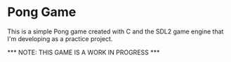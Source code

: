 # Pong Game

This is a simple Pong game created with C and the SDL2 game engine that I'm developing as a practice project.

*** NOTE: THIS GAME IS A WORK IN PROGRESS ***
